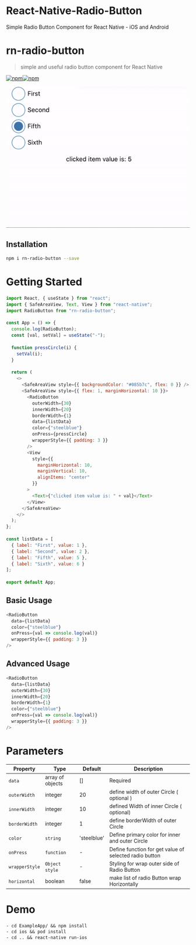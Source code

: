 # React-Native-Radio-Button

Simple Radio Button Component for React Native - iOS and Android

# rn-radio-button

> simple and useful radio button component for React Native

[![npm](https://img.shields.io/npm/v/rn-radio-button.svg)]()[![npm](https://img.shields.io/npm/l/rn-radio-button.svg)]()

<p>

![image info](ExampleApp/giftRN-radiobutton.gif)

</p>

## Installation

```sh
npm i rn-radio-button --save
```

# Getting Started

```js
import React, { useState } from "react";
import { SafeAreaView, Text, View } from "react-native";
import RadioButton from "rn-radio-button";

const App = () => {
  console.log(RadioButton);
  const [val, setVal] = useState("-");

  function pressCircle(i) {
    setVal(i);
  }

  return (
    <>
      <SafeAreaView style={{ backgroundColor: "#085b7c", flex: 0 }} />
      <SafeAreaView style={{ flex: 1, marginHorizontal: 10 }}>
        <RadioButton
          outerWidth={30}
          innerWidth={20}
          borderWidth={1}
          data={listData}
          color={"steelblue"}
          onPress={pressCircle}
          wrapperStyle={{ padding: 3 }}
        />
        <View
          style={{
            marginHorizontal: 10,
            marginVertical: 10,
            alignItems: "center"
          }}
        >
          <Text>{"clicked item value is: " + val}</Text>
        </View>
      </SafeAreaView>
    </>
  );
};

const listData = [
  { label: "First", value: 1 },
  { label: "Second", value: 2 },
  { label: "Fifth", value: 5 },
  { label: "Sixth", value: 6 }
];

export default App;
```

## Basic Usage

```js
<RadioButton
  data={listData}
  color={"steelblue"}
  onPress={val => console.log(val)}
  wrapperStyle={{ padding: 3 }}
/>
```

## Advanced Usage

```js
<RadioButton
  data={listData}
  outerWidth={30}
  innerWidth={20}
  borderWidth={1}
  color={"steelblue"}
  onPress={val => console.log(val)}
  wrapperStyle={{ padding: 3 }}
/>
```

# Parameters

| Property       | Type             | Default     | Description                                            |
| -------------- | ---------------- | ----------- | ------------------------------------------------------ |
| `data`         | array of objects | []          | Required                                               |
| `outerWidth`   | integer          | 20          | define width of outer Circle ( optional )              |
| `innerWidth`   | integer          | 10          | defined Width of inner Circle ( optional)              |
| `borderWidth`  | integer          | 1           | define borderWidth of outer Circle                     |
| `color`        | `string`         | 'steelblue' | Define primary color for inner and outer Circle        |
| `onPress`      | `function`       | -           | Define function for get value of selected radio button |
| `wrapperStyle` | `Object style`   | -           | Styling for wrap outer side of Radio Button            |
| `horizontal`   | boolean          | false       | make list of radio Button wrap Horizontally            |

# Demo

```
- cd ExampleApp/ && npm install
- cd ios && pod install
- cd .. && react-native run-ios
```
